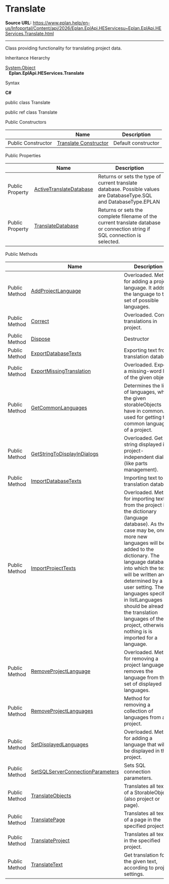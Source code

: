 # Translate

**Source URL:** https://www.eplan.help/en-us/Infoportal/Content/api/2026/Eplan.EplApi.HEServicesu~Eplan.EplApi.HEServices.Translate.html

---

Class providing functionality for translating project data.

Inheritance Hierarchy

[System.Object](#)  
   **Eplan.EplApi.HEServices.Translate**

Syntax

**C#**



public class Translate

public ref class Translate

Public Constructors

|  | Name | Description |
| --- | --- | --- |
| Public Constructor | [Translate Constructor](Eplan.EplApi.HEServicesu~Eplan.EplApi.HEServices.Translate~_ctor.html) | Default constructor |



Public Properties

|  | Name | Description |
| --- | --- | --- |
| Public Property | [ActiveTranslateDatabase](Eplan.EplApi.HEServicesu~Eplan.EplApi.HEServices.Translate~ActiveTranslateDatabase.html) | Returns or sets the type of current translate database. Possible values are DatabaseType.SQL and DatabaseType.EPLAN |
| Public Property | [TranslateDatabase](Eplan.EplApi.HEServicesu~Eplan.EplApi.HEServices.Translate~TranslateDatabase.html) | Returns or sets the complete filename of the current translate database or connection string if SQL connection is selected. |



Public Methods

|  | Name | Description |
| --- | --- | --- |
| Public Method | [AddProjectLanguage](Eplan.EplApi.HEServicesu~Eplan.EplApi.HEServices.Translate~AddProjectLanguage.html) | Overloaded. Method for adding a project language. It adds the language to the set of possible languages. |
| Public Method | [Correct](Eplan.EplApi.HEServicesu~Eplan.EplApi.HEServices.Translate~Correct.html) | Overloaded. Correct translations in project. |
| Public Method | [Dispose](Eplan.EplApi.HEServicesu~Eplan.EplApi.HEServices.Translate~Dispose().html) | Destructor |
| Public Method | [ExportDatabaseTexts](Eplan.EplApi.HEServicesu~Eplan.EplApi.HEServices.Translate~ExportDatabaseTexts.html) | Exporting text from translation database |
| Public Method | [ExportMissingTranslation](Eplan.EplApi.HEServicesu~Eplan.EplApi.HEServices.Translate~ExportMissingTranslation.html) | Overloaded. Exports a missing-word list of the given objects. |
| Public Method | [GetCommonLanguages](Eplan.EplApi.HEServicesu~Eplan.EplApi.HEServices.Translate~GetCommonLanguages.html) | Determines the list of languages, which the given storableObjects have in common. Is used for getting the common languages of a project. |
| Public Method | [GetStringToDisplayInDialogs](Eplan.EplApi.HEServicesu~Eplan.EplApi.HEServices.Translate~GetStringToDisplayInDialogs.html) | Overloaded. Get string displayed in project-independent dialogs (like parts management). |
| Public Method | [ImportDatabaseTexts](Eplan.EplApi.HEServicesu~Eplan.EplApi.HEServices.Translate~ImportDatabaseTexts.html) | Importing text to translation database |
| Public Method | [ImportProjectTexts](Eplan.EplApi.HEServicesu~Eplan.EplApi.HEServices.Translate~ImportProjectTexts.html) | Overloaded. Method for importing texts from the project into the dictionary (language database). As the case may be, one or more new languages will be added to the dictionary. The language database into which the texts will be written are determined by a user setting. The languages specified in listLanguages should be already in the translation languages of the project, otherwise nothing is is imported for a language. |
| Public Method | [RemoveProjectLanguage](Eplan.EplApi.HEServicesu~Eplan.EplApi.HEServices.Translate~RemoveProjectLanguage.html) | Overloaded. Method for removing a project language. It removes the language from the set of displayed languages. |
| Public Method | [RemoveProjectLanguages](Eplan.EplApi.HEServicesu~Eplan.EplApi.HEServices.Translate~RemoveProjectLanguages.html) | Method for removing a collection of languages from a project. |
| Public Method | [SetDisplayedLanguages](Eplan.EplApi.HEServicesu~Eplan.EplApi.HEServices.Translate~SetDisplayedLanguages.html) | Overloaded. Method for adding a language that will be displayed in the project. |
| Public Method | [SetSQLServerConnectionParameters](Eplan.EplApi.HEServicesu~Eplan.EplApi.HEServices.Translate~SetSQLServerConnectionParameters.html) | Sets SQL connection parameters. |
| Public Method | [TranslateObjects](Eplan.EplApi.HEServicesu~Eplan.EplApi.HEServices.Translate~TranslateObjects.html) | Translates all texts of a StorableObject (also project or page). |
| Public Method | [TranslatePage](Eplan.EplApi.HEServicesu~Eplan.EplApi.HEServices.Translate~TranslatePage.html) | Translates all texts of a page in the specified project. |
| Public Method | [TranslateProject](Eplan.EplApi.HEServicesu~Eplan.EplApi.HEServices.Translate~TranslateProject.html) | Translates all texts in the specified project. |
| Public Method | [TranslateText](Eplan.EplApi.HEServicesu~Eplan.EplApi.HEServices.Translate~TranslateText.html) | Get translation for the given text, according to project settings. |


